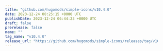 ```yaml
---
title: "github.com/hugomods/simple-icons/v10.4.0"
date: 2023-12-24 00:25:15 +0000 UTC
publishDate: 2023-12-24 06:44:23 +0000 UTC
draft: false
prerelease: false
name: ""
tag_name: "v10.4.0"
release_url: "https://github.com/hugomods/simple-icons/releases/tag/v10.4.0"
---
```



